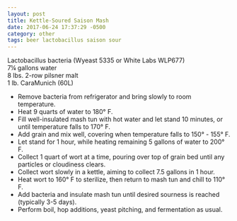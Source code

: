 ```yaml
---
layout: post
title: Kettle-Soured Saison Mash
date: 2017-06-24 17:37:29 -0500
category: other
tags: beer lactobacillus saison sour
---
```

Lactobacillus bacteria (Wyeast 5335 or White Labs WLP677)  
7¼ gallons water  
8 lbs. 2-row pilsner malt  
1 lb. CaraMunich (60L)  
<ul>
 	<li>Remove bacteria from refrigerator and bring slowly to room temperature.</li>
 	<li>Heat 9 quarts of water to 180° F.</li>
 	<li>Fill well-insulated mash tun with hot water and let stand 10 minutes, or until temperature falls to 170° F.</li>
 	<li>Add grain and mix well, covering when temperature falls to 150° - 155° F.</li>
 	<li>Let stand for 1 hour, while heating remaining 5 gallons of water to 200° F.</li>
 	<li>Collect 1 quart of wort at a time, pouring over top of grain bed until any particles or cloudiness clears.</li>
 	<li>Collect wort slowly in a kettle, aiming to collect 7.5 gallons in 1 hour.</li>
 	<li>Heat wort to 160° F to sterilize, then return to mash tun and chill to 110° F.</li>
 	<li>Add bacteria and insulate mash tun until desired sourness is reached (typically 3-5 days).</li>
 	<li>Perform boil, hop additions, yeast pitching, and fermentation as usual.</li>
</ul>
